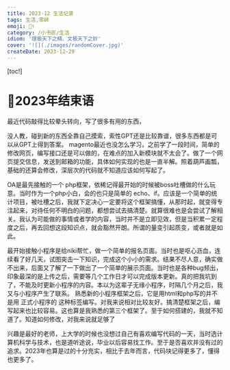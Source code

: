 ```yaml
---
title: 2023-12 生活记录
tags: 生活,零碎
emoji: 👨‍⚕️
category: /小书匠/生活
idiom: '理极天下之精、文极天下之妙'
cover: '![](./images/randomCover.jpg)'
createDate: 2023-12-29
---
```



[toc!]


# 🧗2023年结束语


最近代码敲得比较晕头转向，写了很多有用的东西，

没人教，碰到新的东西全靠自己摸索，索性GPT还是比较靠谱，很多东西都是可以从GPT上得到答案。
magento最近也没怎么学习，之前学了一段时间，简单的修改网页，编写接口还是可以做的，在难点的加入新模块就不太会了。做了一个网页提交信息，发送到邮箱的功能，具体如何实现的也是一直半解。照着葫芦画瓢，基础的还算会修改，深层次的代码就不知道应该如何写起了。

OA是最先接触的一个 php框架，依稀记得最开始的时候被boss吐槽做的什么玩意。当时作为一个php小白，会的也只是简单的 echo、if。应该是一个简单的统计项目，被吐槽之后，我就下定决心一定要将这个框架搞懂，从那时起，就变得专注起来，对待任何不明白的问题，都想尝试去搞清楚。就算很难也是会尝试了解相关。我认为可能做的事情或者学的内容，当时并不是立即见效，但是当积累一定程度之后，再去回想这段知识点，就会豁然开朗。所谓的量变引起质变，或者就是如此。

最开始接触小程序是给niki帮忙，做一个简单的报名页面。当时也是呕心沥血，连续看了好几天，试图突击一下知识，完成这个小小的需求。结果不尽人意，确实做不出来，后面又了解了一下做出了一个简单的展示页面。当时也是各种bug频出，印象最深的是上传之后，需要等几个工作日才可以完成版本更新。真的把我坑到了，不能及时更新小程序的内容。本以为这辈子无缘小程序，时隔几个月之后，我又与小程序产生了联系。
熟悉新的小程序框架之后，它是用html和php写的并不是用 正式小程序的<view> 这种标签编写。对我来说相对比较友好。搞清楚框架之后，编写起来也比较容易。这也算是我熟悉的第三个框架了。至于如何搭建的，我就不知道了。知道如何修改，对我来说就足够了

兴趣是最好的老师，上大学的时候也没想过自己有喜欢编写代码的一天，当时选计算机科学与技术，也是道听途说，毕业以后容易找工作。至于是否喜欢并没有过的追求。2023年也算是过的十分充实，相比于去年而言，代码块记得更多了，懂得也更多了。